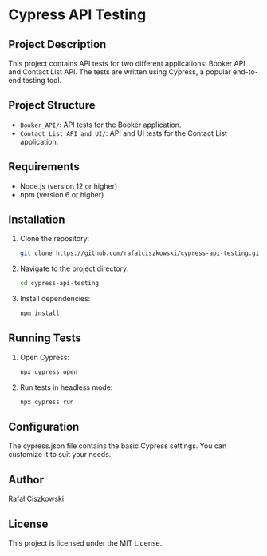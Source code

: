 # Cypress API Testing

## Project Description
This project contains API tests for two different applications: Booker API and Contact List API. The tests are written using Cypress, a popular end-to-end testing tool.

## Project Structure
- `Booker_API/`: API tests for the Booker application.
- `Contact_List_API_and_UI/`: API and UI tests for the Contact List application.

## Requirements
- Node.js (version 12 or higher)
- npm (version 6 or higher)

## Installation
1. Clone the repository:
   ```bash
   git clone https://github.com/rafalciszkowski/cypress-api-testing.git

2. Navigate to the project directory:
   ```bash
   cd cypress-api-testing

4. Install dependencies:
   ```bash
   npm install

## Running Tests
1. Open Cypress:
   ```bash
   npx cypress open

3. Run tests in headless mode:
   ```bash
   npx cypress run

## Configuration
The cypress.json file contains the basic Cypress settings. You can customize it to suit your needs.

## Author
Rafał Ciszkowski

## License
This project is licensed under the MIT License.
